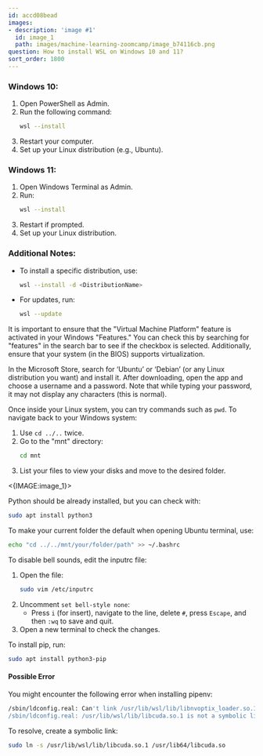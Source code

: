 ```yaml
---
id: accd08bead
images:
- description: 'image #1'
  id: image_1
  path: images/machine-learning-zoomcamp/image_b74116cb.png
question: How to install WSL on Windows 10 and 11?
sort_order: 1800
---
```


### Windows 10:

1. Open PowerShell as Admin.
2. Run the following command:
   ```bash
   wsl --install
   ```
3. Restart your computer.
4. Set up your Linux distribution (e.g., Ubuntu).

### Windows 11:

1. Open Windows Terminal as Admin.
2. Run:
   ```bash
   wsl --install
   ```
3. Restart if prompted.
4. Set up your Linux distribution.

### Additional Notes:

- To install a specific distribution, use:
  ```bash
  wsl --install -d <DistributionName>
  ```
- For updates, run:
  ```bash
  wsl --update
  ```

It is important to ensure that the "Virtual Machine Platform" feature is activated in your Windows "Features." You can check this by searching for "features" in the search bar to see if the checkbox is selected. Additionally, ensure that your system (in the BIOS) supports virtualization.

In the Microsoft Store, search for ‘Ubuntu’ or ‘Debian’ (or any Linux distribution you want) and install it. After downloading, open the app and choose a username and a password. Note that while typing your password, it may not display any characters (this is normal).

Once inside your Linux system, you can try commands such as `pwd`. To navigate back to your Windows system:

1. Use `cd ../..` twice.
2. Go to the "mnt" directory:
   ```bash
   cd mnt
   ```
3. List your files to view your disks and move to the desired folder.

<{IMAGE:image_1}>

Python should be already installed, but you can check with:
```bash
sudo apt install python3
```

To make your current folder the default when opening Ubuntu terminal, use:
```bash
echo "cd ../../mnt/your/folder/path" >> ~/.bashrc
```

To disable bell sounds, edit the inputrc file:
1. Open the file:
   ```bash
   sudo vim /etc/inputrc
   ```
2. Uncomment `set bell-style none`:
   - Press `i` (for insert), navigate to the line, delete `#`, press `Escape`, and then `:wq` to save and quit.
3. Open a new terminal to check the changes.

To install pip, run:
```bash
sudo apt install python3-pip
```

#### Possible Error

You might encounter the following error when installing pipenv:
```bash
/sbin/ldconfig.real: Can't link /usr/lib/wsl/lib/libnvoptix_loader.so.1 to libnvoptix.so.1
/sbin/ldconfig.real: /usr/lib/wsl/lib/libcuda.so.1 is not a symbolic link
```
To resolve, create a symbolic link:
```bash
sudo ln -s /usr/lib/wsl/lib/libcuda.so.1 /usr/lib64/libcuda.so
```